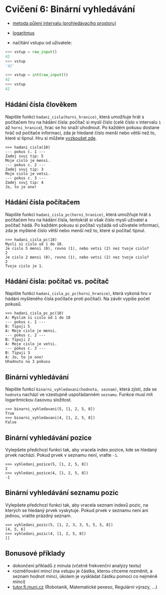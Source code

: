 # Cvičení 6: Binární vyhledávání

* [metoda půlení intervalu (prohledávacího prostoru)](https://www.khanacademy.org/cs/search-space-splitting/5681908310081536)

* [logaritmus](http://www.matematika.cz/logaritmy)

* načítání vstupu od uživatele:

```python
>>> vstup = raw_input()
42
>>> vstup
'42'

>>> vstup = int(raw_input())
42
>>> vstup
42
```


## Hádání čísla člověkem

Napište funkci `hadani_cisla(horni_hranice)`, která umožňuje hrát s počítačem
hru na hádání čísla: počítač si myslí číslo (celé číslo v intervalu `1` až
`horni_hranice`), hrac se ho snaží uhodnout. Po každém pokusu dostane hráč od
počítače informaci, zda je hledané číslo menší nebo větší než to, které si
tipnul. Hru si můžete [vyzkoušet zde](https://www.khanacademy.org/cs/guess-my-number-2/6095780544249856).

    >>> hadani_cisla(10)
    --- pokus c. 1 ---
    Zadej svuj tip: 5
    Moje cislo je mensi.
    --- pokus c. 2 ---
    Zadej svuj tip: 3
    Moje cislo je vetsi.
    --- pokus c. 3 ---
    Zadej svuj tip: 4
    Jo, to je ono!


## Hádání čísla počítačem

Napište funkci `hadani_cisla_pc(horni_hranice)`, která umožňuje hrát s
počítačem hru na hádání čísla, tentokrát si však číslo myslí uživatel a počítač
hádá. Po každém pokusu si počítač vyžádá od uživatele informaci, zda je myšlené
číslo větší nebo menší než to, které si počítač tipnul.

    >>> hadani_cisla_pc(10)
    Mysli si cislo od 1 do 10.
    Je cislo 5 mensi (0), rovno (1), nebo vetsi (2) nez tvoje cislo?
    2
    Je cislo 2 mensi (0), rovno (1), nebo vetsi (2) nez tvoje cislo?
    2
    Tvoje cislo je 1.

## Hádání čísla: počítač vs. počítač

Napište funkci `hadani_cisla_pc_pc(horni_hranice)`, která vykoná hru v hádání
myšleného čísla počítače proti počítači. Na závěr vypíše počet pokusů.

    >>> hadani_cisla_pc_pc(10)
    A: Myslim si cislo od 1 do 10
    --- pokus c. 1 ---
    B: Tipuji 5
    A: Moje cislo je mensi.
    --- pokus c. 2 ---
    B: Tipuji 2
    A: Moje cislo je vetsi.
    --- pokus c. 3 ---
    B: Tipuji 3
    A: Jo, to je ono!
    Uhadnuto na 3 pokusu

## Binární vyhledávání

Napište funkci `binarni_vyhledavani(hodnota, seznam)`, která zjistí, zda se
`hodnota` nachází ve vzestupně uspořádanném `seznamu`. Funkce musí mít
logaritmickou časovou složitost.

    >>> binarni_vyhledavani(5, [1, 2, 5, 8])
    True
    >>> binarni_vyhledavani(4, [1, 2, 5, 8])
    False

## Binární vyhledávání pozice

Vylepšete předchozí funkci tak, aby vracela index pozice, kde se hledaný prvek
nachází. Pokud prvek v seznamu není, vraťte `-1`.

    >>> vyhledani_pozice(5, [1, 2, 5, 8])
    2
    >>> vyhledani_pozice(4, [1, 2, 5, 8])
    -1

## Binární vyhledávání seznamu pozic

Vylepšete předchozí funkci tak, aby vracela seznam indexů pozic, na kterých se
hledaný prvek vyskytuje. Pokud prvek v seznamu není ani jednou, vratíte prázdný
seznam.

    >>> vyhledani_pozic(5, [1, 2, 3, 3, 5, 5, 5, 8])
    [4, 5, 6]
    >>> vyhledani_pozic(4, [1, 2, 5, 8])
    []


## Bonusové příklady

* dokončení příkladů z minula (včetně frekvenční analýzy textu)
* rozměňování mincí (na vstupu je částka, kterou chceme rozměnit, a seznam
  hodnot mincí, úkolem je vyskládat částku pomocí co nejméně mincí)
* [tutor.fi.muni.cz](http://tutor.fi.muni.cz/) (Robotanik,
  Matematické pexeso, Regulární výrazy, ...)

